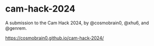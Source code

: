 # cam-hack-2024
A submission to the Cam Hack 2024, by @cosmobrain0, @xhu6, and @genrem.

https://cosmobrain0.github.io/cam-hack-2024/
